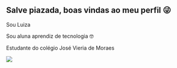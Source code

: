 ## Salve piazada, boas vindas ao meu perfil 😜 

Sou Luiza 

Sou aluna aprendiz de tecnologia 🤓 

Estudante do colégio José Vieria de Moraes  

![](https://media.tenor.com/mXgVRO2zbRoAAAAM/pica-pau.gif)
